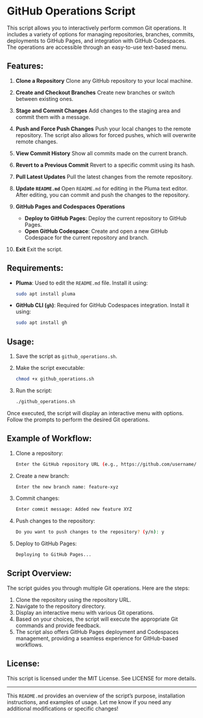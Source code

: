 # GitHub Operations Script

This script allows you to interactively perform common Git operations. It includes a variety of options for managing repositories, branches, commits, deployments to GitHub Pages, and integration with GitHub Codespaces. The operations are accessible through an easy-to-use text-based menu.

## Features:

1. **Clone a Repository**
   Clone any GitHub repository to your local machine.

2. **Create and Checkout Branches**
   Create new branches or switch between existing ones.

3. **Stage and Commit Changes**
   Add changes to the staging area and commit them with a message.

4. **Push and Force Push Changes**
   Push your local changes to the remote repository. The script also allows for forced pushes, which will overwrite remote changes.

5. **View Commit History**
   Show all commits made on the current branch.

6. **Revert to a Previous Commit**
   Revert to a specific commit using its hash.

7. **Pull Latest Updates**
   Pull the latest changes from the remote repository.

8. **Update `README.md`**
   Open `README.md` for editing in the Pluma text editor. After editing, you can commit and push the changes to the repository.

9. **GitHub Pages and Codespaces Operations**

   * **Deploy to GitHub Pages**: Deploy the current repository to GitHub Pages.
   * **Open GitHub Codespace**: Create and open a new GitHub Codespace for the current repository and branch.

10. **Exit**
    Exit the script.

## Requirements:

* **Pluma**: Used to edit the `README.md` file. Install it using:

  ```bash
  sudo apt install pluma
  ```
* **GitHub CLI (`gh`)**: Required for GitHub Codespaces integration. Install it using:

  ```bash
  sudo apt install gh
  ```

## Usage:

1. Save the script as `github_operations.sh`.
2. Make the script executable:

   ```bash
   chmod +x github_operations.sh
   ```
3. Run the script:

   ```bash
   ./github_operations.sh
   ```

Once executed, the script will display an interactive menu with options. Follow the prompts to perform the desired Git operations.

## Example of Workflow:

1. Clone a repository:

   ```bash
   Enter the GitHub repository URL (e.g., https://github.com/username/repo.git): https://github.com/username/repo.git
   ```
2. Create a new branch:

   ```bash
   Enter the new branch name: feature-xyz
   ```
3. Commit changes:

   ```bash
   Enter commit message: Added new feature XYZ
   ```
4. Push changes to the repository:

   ```bash
   Do you want to push changes to the repository? (y/n): y
   ```
5. Deploy to GitHub Pages:

   ```bash
   Deploying to GitHub Pages...
   ```

## Script Overview:

The script guides you through multiple Git operations. Here are the steps:

1. Clone the repository using the repository URL.
2. Navigate to the repository directory.
3. Display an interactive menu with various Git operations.
4. Based on your choices, the script will execute the appropriate Git commands and provide feedback.
5. The script also offers GitHub Pages deployment and Codespaces management, providing a seamless experience for GitHub-based workflows.

## License:

This script is licensed under the MIT License. See LICENSE for more details.

---

This `README.md` provides an overview of the script’s purpose, installation instructions, and examples of usage. Let me know if you need any additional modifications or specific changes!
